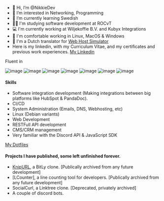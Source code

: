- 👋 Hi, I’m @NikkieDev
- 👀 I’m interested in Networking, Programming
- 🌱 I’m currently learning Swedish
- 👩‍🎓 I'm studying software development at ROCvT
- 💻 I'm currently working at Wiljekoffie B.V. and Kubyx Integrations
- 📱 I'm comfortable working in Linux, MacOS & Windows
- 💬 I'm a Dutch translator for [Web Host Simulator](https://ko-fi.com/WebHostSimulator)
- Here is my linkedin, with my Curriculum Vitae, and my certificates and previous work experiences. [My Linkedin](https://www.linkedin.com/in/nik-schaad-b5080624a/)

Fluent in


![image](https://img.shields.io/badge/PHP-8993be)
![image](https://img.shields.io/badge/Laravel-FB503b)
![image](https://img.shields.io/badge/JavaScript-323330)
![image](https://img.shields.io/badge/TypeScript-3178C6)
![image](https://img.shields.io/badge/NuxtJS-42b883)
![image](https://img.shields.io/badge/VueJS-42b883)
![image](https://img.shields.io/badge/HubL-fa7820)


#### Skills
* Software integration development (Making integrations between big platforms like HubSpot & PandaDoc).
* CI/CD
* System Administration (Emails, DNS, Webhosting, etc)
* Linux (Debian variants)
* Web Development
* RESTFull API development
* CMS/CRM management
* Very familiar with the Discord API & JavaScript SDK

[My Dotfiles](https://github.com/NikkieDev/dotfiles)

#### Projects I have published, some left unfinished forever.
* [KnipURL](https://knipurl.nl), a BitLy clone. [Publically archived from any future development]
* [LCounter], a line counting tool for developers. [Publically archived from any future development]
* SocialCurl, a Linktree clone. [Deprecated, privately archived]
* A couple of discord bots.
